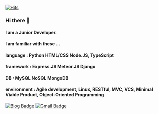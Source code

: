 
 <div align=left>
	
  [![Hits](https://hits.seeyoufarm.com/api/count/incr/badge.svg?url=https%3A%2F%2Fgithub.com%2Fguseowhtjs1231)](https://hits.seeyoufarm.com)
  ### Hi there 👋
  #### I am a Junior Developer.
  #### I am familiar with these ...
  #### language : Python HTML/CSS Node.JS, TypeScript
  #### framework : Express.JS Meteor.JS Django
  #### DB : MySQL NoSQL MongoDB
  #### environment : Agile development, Linux, RESTful, MVC, VCS, Minimal Viable Product, Object-Oriented Programming
[![Blog Badge](https://img.shields.io/badge/-Blog-1877f2?style=flat-square&logo=Bloglovin&logoColor=white&link=https://guseowhtjs.tistory.com/)](https://guseowhtjs.tistory.com/) 
[![Gmail Badge](https://img.shields.io/badge/-Gmail-d14836?style=flat-square&logo=Gmail&logoColor=white&link=mailto:guseowhtjs@gmail.com)](mailto:guseowhtjs@gmail.com)
</div>
  


<!--
**guseowhtjs1231/guseowhtjs1231** is a ✨ _special_ ✨ repository because its `README.md` (this file) appears on your GitHub profile.

Here are some ideas to get you started:

- 🔭 I’m currently working on ...
- 🌱 I’m currently learning ...
- 👯 I’m looking to collaborate on ...
- 🤔 I’m looking for help with ...
- 💬 Ask me about ...
- 📫 How to reach me: ...
- 😄 Pronouns: ...
- ⚡ Fun fact: ...
-->
